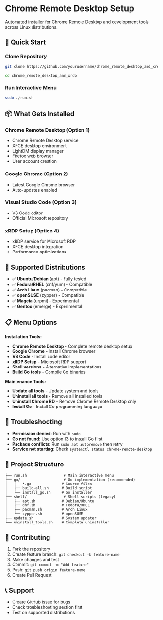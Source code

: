 # Chrome Remote Desktop Setup

Automated installer for Chrome Remote Desktop and development tools across Linux distributions.

## 🚀 Quick Start

### Clone Repository
```bash
git clone https://github.com/yourusername/chrome_remote_desktop_and_xrdp.git
```

```bash
cd chrome_remote_desktop_and_xrdp
```

### Run Interactive Menu
```bash
sudo ./run.sh
```


## 📦 What Gets Installed

### Chrome Remote Desktop (Option 1)
- Chrome Remote Desktop service
- XFCE desktop environment
- LightDM display manager
- Firefox web browser
- User account creation

### Google Chrome (Option 2)
- Latest Google Chrome browser
- Auto-updates enabled

### Visual Studio Code (Option 3)
- VS Code editor
- Official Microsoft repository

### xRDP Setup (Option 4)
- xRDP service for Microsoft RDP
- XFCE desktop integration
- Performance optimizations

## 🐧 Supported Distributions

- ✅ **Ubuntu/Debian** (apt) - Fully tested
- ✅ **Fedora/RHEL** (dnf/yum) - Compatible
- ✅ **Arch Linux** (pacman) - Compatible
- ✅ **openSUSE** (zypper) - Compatible
- ✅ **Mageia** (urpmi) - Experimental
- ✅ **Gentoo** (emerge) - Experimental


## 📋 Menu Options

**Installation Tools:**
- **Chrome Remote Desktop** - Complete remote desktop setup
- **Google Chrome** - Install Chrome browser
- **VS Code** - Install code editor
- **xRDP Setup** - Microsoft RDP support
- **Shell versions** - Alternative implementations
- **Build Go tools** - Compile Go binaries

**Maintenance Tools:**
- **Update all tools** - Update system and tools
- **Uninstall all tools** - Remove all installed tools
- **Uninstall Chrome RD** - Remove Chrome Remote Desktop only
- **Install Go** - Install Go programming language

## 🔧 Troubleshooting

- **Permission denied**: Run with `sudo`
- **Go not found**: Use option 13 to install Go first
- **Package conflicts**: Run `sudo apt autoremove` then retry
- **Service not starting**: Check `systemctl status chrome-remote-desktop`

## 📁 Project Structure

```
├── run.sh                 # Main interactive menu
├── go/                    # Go implementation (recommended)
│   ├── *.go              # Source files
│   ├── build-all.sh      # Build script
│   └── install_go.sh     # Go installer
├── shell/                 # Shell scripts (legacy)
│   ├── apt.sh            # Debian/Ubuntu
│   ├── dnf.sh            # Fedora/RHEL
│   ├── pacman.sh         # Arch Linux
│   └── zypper.sh         # openSUSE
├── update.sh             # System updater
└── uninstall_tools.sh    # Complete uninstaller
```

## 🤝 Contributing

1. Fork the repository
2. Create feature branch: `git checkout -b feature-name`
3. Make changes and test
4. Commit: `git commit -m "Add feature"`
5. Push: `git push origin feature-name`
6. Create Pull Request

## 📞 Support

- Create GitHub issue for bugs
- Check troubleshooting section first
- Test on supported distributions
